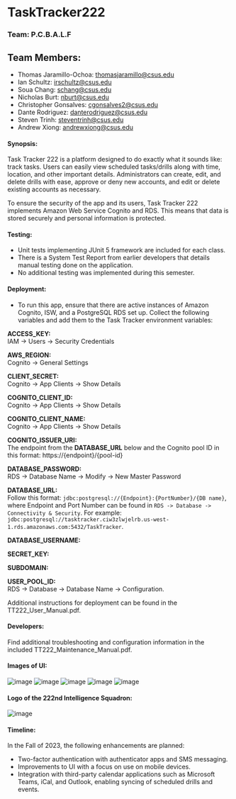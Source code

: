 # TaskTracker222
### Team: P.C.B.A.L.F

## Team Members:
*   Thomas Jaramillo-Ochoa: thomasjaramillo@csus.edu
*   Ian Schultz: irschultz@csus.edu
*   Soua Chang: schang@csus.edu
*   Nicholas Burt: nburt@csus.edu
*   Christopher Gonsalves: cgonsalves2@csus.edu
*   Dante Rodriguez: danterodriguez@csus.edu
*   Steven Trinh: steventrinh@csus.edu
*   Andrew Xiong: andrewxiong@csus.edu

#### Synopsis:
Task Tracker 222 is a platform designed to do exactly what it sounds like: track tasks. Users can easily view scheduled tasks/drills along with time, location, and other important details. Administrators can create, edit, and delete drills with ease, approve or deny new accounts, and edit or delete existing accounts as necessary.

To ensure the security of the app and its users, Task Tracker 222 implements Amazon Web Service Cognito and RDS. This means that data is stored securely and personal information is protected.

#### Testing:
- Unit tests implementing JUnit 5 framework are included for each class.
- There is a System Test Report from earlier developers that details manual testing done on the application.
- No additional testing was implemented during this semester.

#### Deployment:
- To run this app, ensure that there are active instances of Amazon Cognito, ISW, and a PostgreSQL RDS set up. Collect the following variables and add them to the Task Tracker environment variables:

**ACCESS_KEY:**  
IAM -> Users -> Security Credentials

**AWS_REGION:**  
Cognito -> General Settings

**CLIENT_SECRET:**  
Cognito -> App Clients -> Show Details

**COGNITO_CLIENT_ID:**  
Cognito -> App Clients -> Show Details

**COGNITO_CLIENT_NAME:**  
Cognito -> App Clients -> Show Details

**COGNITO_ISSUER_URI:**  
The endpoint from the **DATABASE_URL** below and the Cognito pool ID in this format: https://{endpoint}/{pool-id}

**DATABASE_PASSWORD:**  
RDS -> Database Name -> Modify -> New Master Password

**DATABASE_URL:**  
Follow this format: `jdbc:postgresql://{Endpoint}:{PortNumber}/{DB name}`, where Endpoint and Port Number can be found in `RDS -> Database -> Connectivity & Security`. For example: `jdbc:postgresql://tasktracker.ciw3zlwjelrb.us-west-1.rds.amazonaws.com:5432/TaskTracker`.

**DATABASE_USERNAME:**
    
**SECRET_KEY:**
    
**SUBDOMAIN:**
    
**USER_POOL_ID:**  
RDS -> Database -> Database Name -> Configuration.




Additional instructions for deployment can be found in the TT222_User_Manual.pdf.

#### Developers:
Find additional troubleshooting and configuration information in the included TT222_Maintenance_Manual.pdf.

#### Images of UI:

![image](images/drill_manager.png)
![image](images/drill_schedule.png)
![image](images/drills_erd.png)
![image](images/user_manager.png)
![image](images/users_erd.png)

#### Logo of the 222nd Intelligence Squadron:

![image](images/222_ISS.png)

#### Timeline:
In the Fall of 2023, the following enhancements are planned:
- Two-factor authentication with authenticator apps and SMS messaging.
- Improvements to UI with a focus on use on mobile devices.
- Integration with third-party calendar applications such as Microsoft Teams, iCal, and Outlook, enabling syncing of scheduled drills and events.
